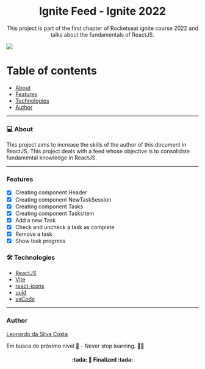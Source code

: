 <h1 align="center">Ignite Feed - Ignite 2022</h1>
<p align="center">This project is part of the first chapter of Rocketseat ignite course 2022 and talks about the fundamentals of ReactJS. </p>
<img src="https://img.shields.io/badge/REACTJS-STUDY-blue">

Table of contents
=================
<!--ts-->
   * [About](#About)
   * [Features](#features)
   * [Technologies](#technologies)
   * [Author](#author)
<!--te-->

---

### 💻 About

This project aims to increase the skills of the author of this document in ReactJS.
This project deals with a feed whose objective is to consolidate fundamental knowledge in ReactJS.

---
### Features

- [x] Creating component Header
- [x] Creating component NewTaskSession
- [x] Creating component Tasks
- [x] Creating component TasksItem
- [x] Add a new Task
- [x] Check and uncheck a task as complete
- [x] Remove a task
- [x] Show task progress

### 🛠 Technologies

- [ReactJS](https://pt-br.reactjs.org/)
- [Vite](https://vitejs.dev/)
- [react-icons](https://react-icons.github.io/react-icons/)
- [uuid](https://www.npmjs.com/package/react-uuid)
- [vsCode](https://code.visualstudio.com/)

---

### Author
[Leonardo da Silva Costa](https://www.linkedin.com/in/leonardo-da-silva-costa/)

Em busca do próximo nível 🚀 - Never stop learning. 🧑‍🎓

<h4 align="center"> 
	:tada:  🚀 Finalized  :tada:
</h4>




